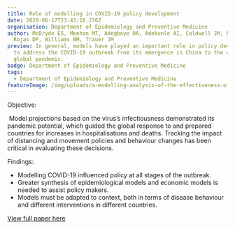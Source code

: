 ```yaml
---
title: Role of modelling in COVID-19 policy development
date: 2020-06-17T23:43:18.276Z
organisation: Department of Epidemiology and Preventive Medicine
author: McBryde ES, Meehan MT, Adegboye OA, Adekunle AI, Caldwell JM, Pak A,
  Rojas DP, Williams BM, Trauer JM
preview: In general, models have played an important role in policy development
  to address the COVID-19 outbreak from its emergence in China to the current
  global pandemic.
badge: Department of Epidemiology and Preventive Medicine
tags:
  - Department of Epidemiology and Preventive Medicine
featureImage: /img/uploads/a-modelling-analysis-of-the-effectiveness-of-second-wave-covid-19-response-strategies-in-australia.jpeg
---
```

Objective: 

 Model projections based on the virus’s infectiousness demonstrated its pandemic potential, which guided the global response to and prepared countries for increases in hospitalisations and deaths. Tracking the impact of distancing and movement policies and behaviour changes has been critical in evaluating these decisions.

Findings: 

* Modelling COVID-19 influenced policy at all stages of the outbreak.
* Greater synthesis of epidemiological models and economic models is needed to assist policy makers.
* Models must be adapted to context, both in terms of disease behaviour and different interventions in different countries.

<a href="https://www.ncbi.nlm.nih.gov/pmc/articles/PMC7301791/" target="_blank">
View full paper here
</a>